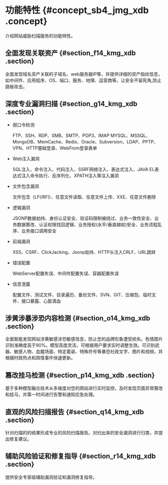 # 功能特性 {#concept_sb4_jmg_xdb .concept}

介绍网站威胁扫描服务的功能特性。

## 全面发现关联资产 {#section_f14_kmg_xdb .section}

全面发现域名资产关联的子域名、web服务器IP等，并提供详细的资产指纹信息，如中间件、应用程序、OS、端口、服务、地理、运营商等，让安全不留死角,防止跳板攻击。

## 深度专业漏洞扫描 {#section_g14_kmg_xdb .section}

-   弱口令检测

    FTP、SSH、RDP、SMB、SMTP、POP3、IMAP MYSQL、MSSQL、MongoDB、MemCache、Redis、Oracle、Subversion、LDAP、PPTP、VPN、HTTP基础登录、WebFrom登录表单

-   Web注入漏洞

    SQL注入、命令注入、代码注入、SSRF网络注入、表达式注入、JAVA EL表达式注入命令执行、反序列化、XPATH注入等注入漏洞

-   文件包含漏洞

    文件包含（LFI/RFI）、任意文件读取、任意文件上传、XXE、任意文件删除

-   逻辑漏洞

    JSONP数据劫持、身份认证安全、验证码限制被绕过、业务一致性安全、业务数据篡改、认证权限找回逻辑、业务授权\(水平/垂直越权\)安全、业务流程乱序、业务接口调用安全

-   前端漏洞

    XSS、CSRF、ClickJacking、Jsonp劫持、HTTP头注入CRLF、URL跳转

-   错误配置

    WebServer配置失误、中间件配置失误、容器配置失误

-   信息泄露

    配置文件、测试文件、目录遍历、备份文件、SVN、GIT、压缩包、临时文件、接口暴露、心脏滴血


## 涉黄涉暴涉恐内容检测 {#section_o14_kmg_xdb .section}

全面智能发现网站涉黄敏感涉恐敏感信息，防止您的品牌形象遭受损失。色情图片识别准确度高于90%。模型高度灵活，可根据用户要求实时调整生效。可识别武器、敏感人物、血腥场面、特定着装、特殊符号等暴恐社政文字、图片和视频，并根据时政热点和舆情事件快速更新。

## 篡改挂马检测 {#section_p14_kmg_xdb .section}

基于多种模型融合技术从多维度对您的网站进行实时监控，及时发现页面异常篡改和挂马，并第一时间进行告警和通知应急处理。

## 直观的风险扫描报告 {#section_q14_kmg_xdb .section}

针对扫描的的结果形成专业的风险扫描报告。对扫出来的安全漏洞进行归类，并提出修复建议。

## 辅助风险验证和修复指导 {#section_r14_kmg_xdb .section}

提供安全专家级辅助漏洞验证和漏洞修复指导。

